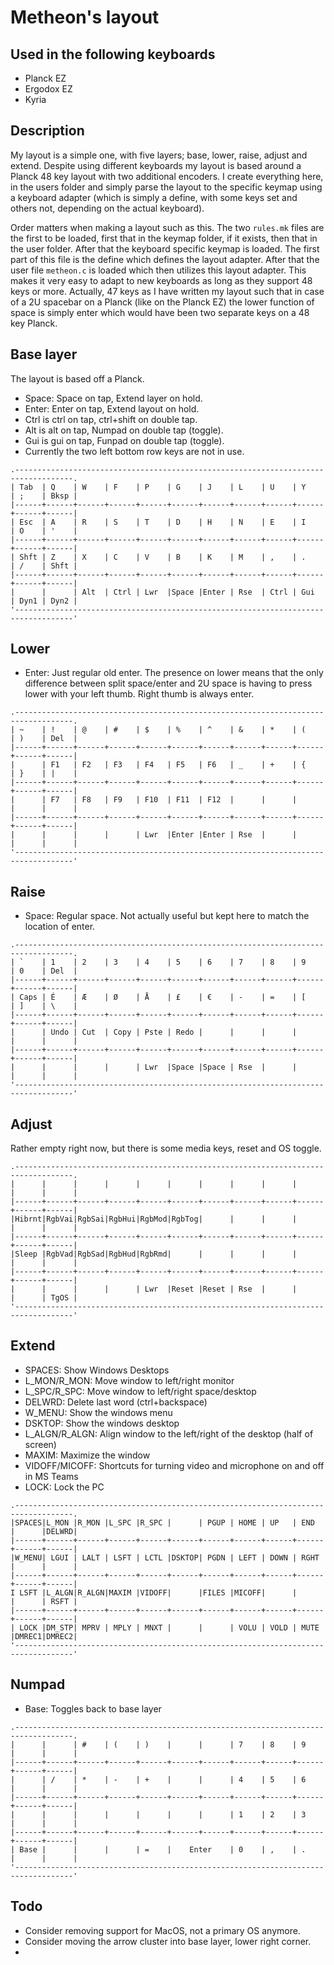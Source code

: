# Metheon's layout

## Used in the following keyboards

* Planck EZ
* Ergodox EZ
* Kyria

## Description

My layout is a simple one, with five layers; base, lower, raise, adjust and extend. Despite using different keyboards my layout is based around a Planck 48 key layout with two additional encoders. I create everything here, in the users folder and simply parse the layout to the specific keymap using a keyboard adapter (which is simply a define, with some keys set and others not, depending on the actual keyboard).

Order matters when making a layout such as this. The two `rules.mk` files are the first to be loaded, first that in the keymap folder, if it exists, then that in the user folder. After that the keyboard specific keymap is loaded. The first part of this file is the define which defines the layout adapter. After that the user file `metheon.c` is loaded which then utilizes this layout adapter. This makes it very easy to adapt to new keyboards as long as they support 48 keys or more. Actually, 47 keys as I have written my layout such that in case of a 2U spacebar on a Planck (like on the Planck EZ) the lower function of space is simply enter which would have been two separate keys on a 48 key Planck.

## Base layer

The layout is based off a Planck.

* Space: Space on tap, Extend layer on hold.
* Enter: Enter on tap, Extend layout on hold.
* Ctrl is ctrl on tap, ctrl+shift on double tap.
* Alt is alt on tap, Numpad on double tap (toggle).
* Gui is gui on tap, Funpad on double tap (toggle).
* Currently the two left bottom row keys are not in use.

```
.-----------------------------------------------------------------------------------.
| Tab  | Q    | W    | F    | P    | G    | J    | L    | U    | Y    | ;    | Bksp |
|------+------+------+------+------+------+------+------+------+------+------+------|
| Esc  | A    | R    | S    | T    | D    | H    | N    | E    | I    | O    | '    |
|------+------+------+------+------+------+------+------+------+------+------+------|
| Shft | Z    | X    | C    | V    | B    | K    | M    | ,    | .    | /    | Shft |
|------+------+------+------+------+------+------+------+------+------+------+------|
|      |      | Alt  | Ctrl | Lwr  |Space |Enter | Rse  | Ctrl | Gui  | Dyn1 | Dyn2 |
'-----------------------------------------------------------------------------------'
```

## Lower

* Enter: Just regular old enter. The presence on lower means that the only difference between split space/enter and 2U space is having to press lower with your left thumb. Right thumb is always enter.

```
.-----------------------------------------------------------------------------------.
| ~    | !    | @    | #    | $    | %    | ^    | &    | *    | (    | )    | Del  |
|------+------+------+------+------+------+------+------+------+------+------+------|
|      | F1   | F2   | F3   | F4   | F5   | F6   | _    | +    | {    | }    | |    |
|------+------+------+------+------+------+------+------+------+------+------+------|
|      | F7   | F8   | F9   | F10  | F11  | F12  |      |      |      |      |      |
|------+------+------+------+------+------+------+------+------+------+------+------|
|      |      |      |      | Lwr  |Enter |Enter | Rse  |      |      |      |      |
'-----------------------------------------------------------------------------------'
```

## Raise

* Space: Regular space. Not actually useful but kept here to match the location of enter.

```
.-----------------------------------------------------------------------------------.
| `    | 1    | 2    | 3    | 4    | 5    | 6    | 7    | 8    | 9    | 0    | Del  |
|------+------+------+------+------+------+------+------+------+------+------+------|
| Caps | É    | Æ    | Ø    | Å    | £    | €    | -    | =    | [    | ]    | \    |
|------+------+------+------+------+------+------+------+------+------+------+------|
|      | Undo | Cut  | Copy | Pste | Redo |      |      |      |      |      |      |
|------+------+------+------+------+------+------+------+------+------+------+------|
|      |      |      |      | Lwr  |Space |Space | Rse  |      |      |      |      |
'-----------------------------------------------------------------------------------'
```

## Adjust

Rather empty right now, but there is some media keys, reset and OS toggle.

```
.-----------------------------------------------------------------------------------.
|      |      |      |      |      |      |      |      |      |      |      |      |
|------+------+------+------+------+------+------+------+------+------+------+------|
|Hibrnt|RgbVai|RgbSai|RgbHui|RgbMod|RgbTog|      |      |      |      |      |      |
|------+------+------+------+------+------+------+------+------+------+------+------|
|Sleep |RgbVad|RgbSad|RgbHud|RgbRmd|      |      |      |      |      |      |      |
|------+------+------+------+------+------+------+------+------+------+------+------|
|      |      |      |      | Lwr  |Reset |Reset | Rse  |      |      |      | TgOS |
'-----------------------------------------------------------------------------------'
```

## Extend

* SPACES: Show Windows Desktops
* L_MON/R_MON: Move window to left/right monitor
* L_SPC/R_SPC: Move window to left/right space/desktop
* DELWRD: Delete last word (ctrl+backspace)
* W_MENU: Show the windows menu
* DSKTOP: Show the windows desktop
* L_ALGN/R_ALGN: Align window to the left/right of the desktop (half of screen)
* MAXIM: Maximize the window
* VIDOFF/MICOFF: Shortcuts for turning video and microphone on and off in MS Teams
* LOCK: Lock the PC

```
.-----------------------------------------------------------------------------------.
|SPACES|L_MON |R_MON |L_SPC |R_SPC |      | PGUP | HOME | UP   | END  |      |DELWRD|
|------+------+------+------+------+------+------+------+------+------+------+------|
|W_MENU| LGUI | LALT | LSFT | LCTL |DSKTOP| PGDN | LEFT | DOWN | RGHT |      |      |
|------+------+------+------+------+------+------+------+------+------+------+------|
I LSFT |L_ALGN|R_ALGN|MAXIM |VIDOFF|      |FILES |MICOFF|      |      |      | RSFT |
|------+------+------+------+------+------+------+------+------+------+------+------|
| LOCK |DM_STP| MPRV | MPLY | MNXT |      |      | VOLU | VOLD | MUTE |DMREC1|DMREC2|
'-----------------------------------------------------------------------------------'
```

## Numpad

* Base: Toggles back to base layer

```
.-----------------------------------------------------------------------------------.
|      |      | #    | (    | )    |      |      | 7    | 8    | 9    |      |      |
|------+------+------+------+------+------+------+------+------+------+------+------|
|      | /    | *    | -    | +    |      |      | 4    | 5    | 6    |      |      |
|------+------+------+------+------+------+------+------+------+------+------+------|
|      |      |      |      |      |      |      | 1    | 2    | 3    |      |      |
|------+------+------+------+------+------+------+------+------+------+------+------|
| Base |      |      |      | =    |    Enter    | 0    | ,    | .    |      |      |
'-----------------------------------------------------------------------------------'
```

## Todo

* Consider removing support for MacOS, not a primary OS anymore.
* Consider moving the arrow cluster into base layer, lower right corner.
* 
